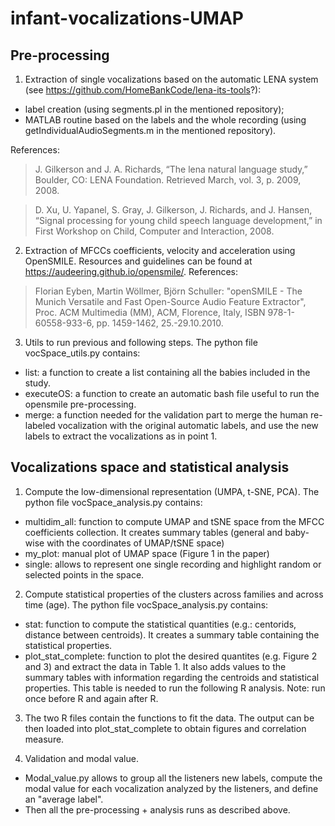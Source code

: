 # infant-vocalizations-UMAP

## Pre-processing
1. Extraction of single vocalizations based on the automatic LENA system (see https://github.com/HomeBankCode/lena-its-tools?):
* label creation (using segments.pl in the mentioned repository);
* MATLAB routine based on the labels and the whole recording (using getIndividualAudioSegments.m in the mentioned repository).

References:
> J. Gilkerson and J. A. Richards, “The lena natural language study,” Boulder, CO: LENA Foundation. Retrieved March, vol. 3, p. 2009, 2008.
 
> D. Xu, U. Yapanel, S. Gray, J. Gilkerson, J. Richards, and J. Hansen, “Signal processing for young child speech language development,” in First Workshop on Child, Computer and Interaction, 2008.

2. Extraction of MFCCs coefficients, velocity and acceleration using OpenSMILE. Resources and guidelines can be found at https://audeering.github.io/opensmile/. References:
> Florian Eyben, Martin Wöllmer, Björn Schuller: "openSMILE - The Munich Versatile and Fast Open-Source Audio Feature Extractor", Proc. ACM Multimedia (MM), ACM, Florence, Italy, ISBN 978-1-60558-933-6, pp. 1459-1462, 25.-29.10.2010.

3. Utils to run previous and following steps. The python file vocSpace_utils.py contains: 
* list: a function to create a list containing all the babies included in the study.
* executeOS: a function to create an automatic bash file useful to run the opensmile pre-processing.
* merge: a function needed for the validation part to merge the human re-labeled vocalization with the original automatic labels, and use the new labels to extract the vocalizations as in point 1. 

## Vocalizations space and statistical analysis
1. Compute the low-dimensional representation (UMPA, t-SNE, PCA). The python file vocSpace_analysis.py contains:
* multidim_all: function to compute UMAP and tSNE space from the MFCC coefficients collection. It creates summary tables (general and baby-wise with the coordinates of UMAP/tSNE space)
* my_plot: manual plot of UMAP space (Figure 1 in the paper)
* single: allows to represent one single recording and highlight random or selected points in the space. 

2. Compute statistical properties of the clusters across families and across time (age). The python file vocSpace_analysis.py contains:
* stat: function to compute the statistical quantities (e.g.: centorids, distance between centroids). It creates a summary table containing the statistical properties.
* plot_stat_complete: function to plot the desired quantites (e.g. Figure 2 and 3) and extract the data in Table 1. It also adds values to the summary tables with information regarding the centroids and statistical properties. This table is needed to run the following R analysis. Note: run once before R and again after R. 

3. The two R files contain the functions to fit the data. The output can be then loaded into plot_stat_complete to obtain figures and correlation measure.

4. Validation and modal value. 
* Modal_value.py allows to group all the listeners new labels, compute the modal value for each vocalization analyzed by the listeners, and define an "average label".
* Then all the pre-processing + analysis runs as described above.
